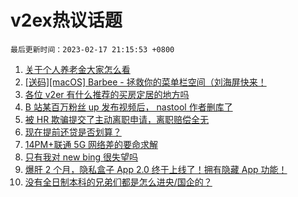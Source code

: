 # v2ex热议话题

`最后更新时间：2023-02-17 21:15:53 +0800`

1. [关于个人养老金大家怎么看](https://www.v2ex.com/t/916854)
1. [[送码][macOS] Barbee - 拯救你的菜单栏空间（刘海屏快来！](https://www.v2ex.com/t/916801)
1. [各位 v2er 有什么推荐的买房定居的地方吗](https://www.v2ex.com/t/916857)
1. [B 站某百万粉丝 up 发布视频后， nastool 作者删库了](https://www.v2ex.com/t/916890)
1. [被 HR 欺骗提交了主动离职申请，离职赔偿全无](https://www.v2ex.com/t/916814)
1. [现在提前还贷是否划算？](https://www.v2ex.com/t/916834)
1. [14PM+联通 5G 网络差的要命求解](https://www.v2ex.com/t/916845)
1. [只有我对 new bing 很失望吗](https://www.v2ex.com/t/916804)
1. [爆肝 2 个月，隐私盒子 App 2.0 终于上线了！拥有隐藏 App 功能！](https://www.v2ex.com/t/916821)
1. [没有全日制本科的兄弟们都是怎么进央/国企的？](https://www.v2ex.com/t/916876)

